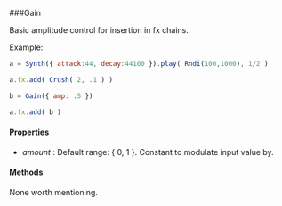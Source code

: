 ###Gain

Basic amplitude control for insertion in fx chains.

Example:
```javascript
a = Synth({ attack:44, decay:44100 }).play( Rndi(100,1000), 1/2 )

a.fx.add( Crush( 2, .1 ) )

b = Gain({ amp: .5 })

a.fx.add( b )
```

#### Properties

* _amount_  : Default range: { 0, 1 }. Constant to modulate input value by.

#### Methods

None worth mentioning.
